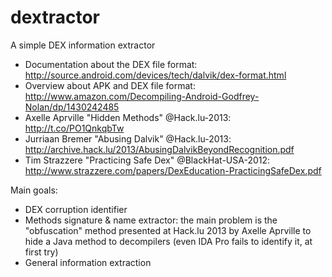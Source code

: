 dextractor
==========

A simple DEX information extractor

- Documentation about the DEX file format: http://source.android.com/devices/tech/dalvik/dex-format.html
- Overview about APK and DEX file format: http://www.amazon.com/Decompiling-Android-Godfrey-Nolan/dp/1430242485
- Axelle Aprville "Hidden Methods" @Hack.lu-2013: http://t.co/PO1QnkqbTw
- Jurriaan Bremer "Abusing Dalvik" @Hack.lu-2013: http://archive.hack.lu/2013/AbusingDalvikBeyondRecognition.pdf
- Tim Strazzere "Practicing Safe Dex" @BlackHat-USA-2012: http://www.strazzere.com/papers/DexEducation-PracticingSafeDex.pdf

Main goals:

  - DEX corruption identifier
  - Methods signature & name extractor: the main problem is the "obfuscation" method presented at Hack.lu 2013 by Axelle Aprville to hide a Java method to decompilers (even IDA Pro fails to identify it, at first try)
  - General information extraction
